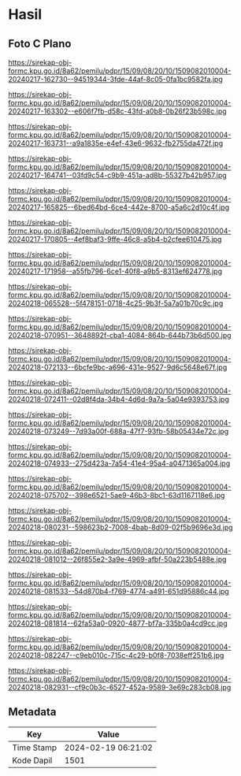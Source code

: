 # Hasil

## Foto C Plano

https://sirekap-obj-formc.kpu.go.id/8a62/pemilu/pdpr/15/09/08/20/10/1509082010004-20240217-162730--94519344-3fde-44af-8c05-0fa1bc9582fa.jpg

https://sirekap-obj-formc.kpu.go.id/8a62/pemilu/pdpr/15/09/08/20/10/1509082010004-20240217-163302--e606f7fb-d58c-43fd-a0b8-0b26f23b598c.jpg

https://sirekap-obj-formc.kpu.go.id/8a62/pemilu/pdpr/15/09/08/20/10/1509082010004-20240217-163731--a9a1835e-e4ef-43e6-9632-fb2755da472f.jpg

https://sirekap-obj-formc.kpu.go.id/8a62/pemilu/pdpr/15/09/08/20/10/1509082010004-20240217-164741--03fd9c54-c9b9-451a-ad8b-55327b42b957.jpg

https://sirekap-obj-formc.kpu.go.id/8a62/pemilu/pdpr/15/09/08/20/10/1509082010004-20240217-165825--6bed64bd-6ce4-442e-8700-a5a6c2d10c4f.jpg

https://sirekap-obj-formc.kpu.go.id/8a62/pemilu/pdpr/15/09/08/20/10/1509082010004-20240217-170805--4ef8baf3-9ffe-46c8-a5b4-b2cfee610475.jpg

https://sirekap-obj-formc.kpu.go.id/8a62/pemilu/pdpr/15/09/08/20/10/1509082010004-20240217-171958--a55fb796-6ce1-40f8-a9b5-8313ef624778.jpg

https://sirekap-obj-formc.kpu.go.id/8a62/pemilu/pdpr/15/09/08/20/10/1509082010004-20240218-065528--5f478151-0718-4c25-9b3f-5a7a01b70c9c.jpg

https://sirekap-obj-formc.kpu.go.id/8a62/pemilu/pdpr/15/09/08/20/10/1509082010004-20240218-070951--3648892f-cba1-4084-864b-644b73b6d500.jpg

https://sirekap-obj-formc.kpu.go.id/8a62/pemilu/pdpr/15/09/08/20/10/1509082010004-20240218-072133--6bcfe9bc-a696-431e-9527-9d6c5648e67f.jpg

https://sirekap-obj-formc.kpu.go.id/8a62/pemilu/pdpr/15/09/08/20/10/1509082010004-20240218-072411--02d8f4da-34b4-4d6d-9a7a-5a04e9393753.jpg

https://sirekap-obj-formc.kpu.go.id/8a62/pemilu/pdpr/15/09/08/20/10/1509082010004-20240218-073249--7d93a00f-688a-47f7-93fb-58b05434e72c.jpg

https://sirekap-obj-formc.kpu.go.id/8a62/pemilu/pdpr/15/09/08/20/10/1509082010004-20240218-074933--275d423a-7a54-41e4-95a4-a0471365a004.jpg

https://sirekap-obj-formc.kpu.go.id/8a62/pemilu/pdpr/15/09/08/20/10/1509082010004-20240218-075702--398e6521-5ae9-46b3-8bc1-63d1167118e6.jpg

https://sirekap-obj-formc.kpu.go.id/8a62/pemilu/pdpr/15/09/08/20/10/1509082010004-20240218-080231--598623b2-7008-4bab-8d09-02f5b9696e3d.jpg

https://sirekap-obj-formc.kpu.go.id/8a62/pemilu/pdpr/15/09/08/20/10/1509082010004-20240218-081012--26f855e2-3a9e-4969-afbf-50a223b5488e.jpg

https://sirekap-obj-formc.kpu.go.id/8a62/pemilu/pdpr/15/09/08/20/10/1509082010004-20240218-081533--54d870b4-f769-4774-a491-651d95886c44.jpg

https://sirekap-obj-formc.kpu.go.id/8a62/pemilu/pdpr/15/09/08/20/10/1509082010004-20240218-081814--62fa53a0-0920-4877-bf7a-335b0a4cd9cc.jpg

https://sirekap-obj-formc.kpu.go.id/8a62/pemilu/pdpr/15/09/08/20/10/1509082010004-20240218-082247--c9eb010c-715c-4c29-b0f8-7038eff251b6.jpg

https://sirekap-obj-formc.kpu.go.id/8a62/pemilu/pdpr/15/09/08/20/10/1509082010004-20240218-082931--cf9c0b3c-6527-452a-9589-3e69c283cb08.jpg


## Metadata

| Key        | Value               |
| ---------- | ------------------- |
| Time Stamp | 2024-02-19 06:21:02 |
| Kode Dapil | 1501                |



